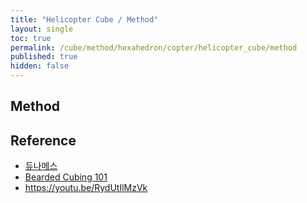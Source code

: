 ```yaml
---
title: "Helicopter Cube / Method"
layout: single
toc: true
permalink: /cube/method/hexahedron/copter/helicopter_cube/method
published: true
hidden: false
---
```


<head>
  <base target="_blank">
</head>



## Method



## Reference

- [듀나메스](https://youtu.be/xZeIbPySg0k)
- [Bearded Cubing 101](https://youtu.be/-suwJpd_PO8)
- <https://youtu.be/RydUtIlMzVk>
